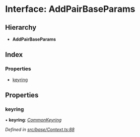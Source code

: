 # Interface: AddPairBaseParams

## Hierarchy

* **AddPairBaseParams**

## Index

### Properties

* [keyring](addpairbaseparams.md#keyring)

## Properties

###  keyring

• **keyring**: *[CommonKeyring](../globals.md#commonkeyring)*

*Defined in [src/base/Context.ts:88](https://github.com/PolymathNetwork/polymesh-sdk/blob/44d12f59/src/base/Context.ts#L88)*
